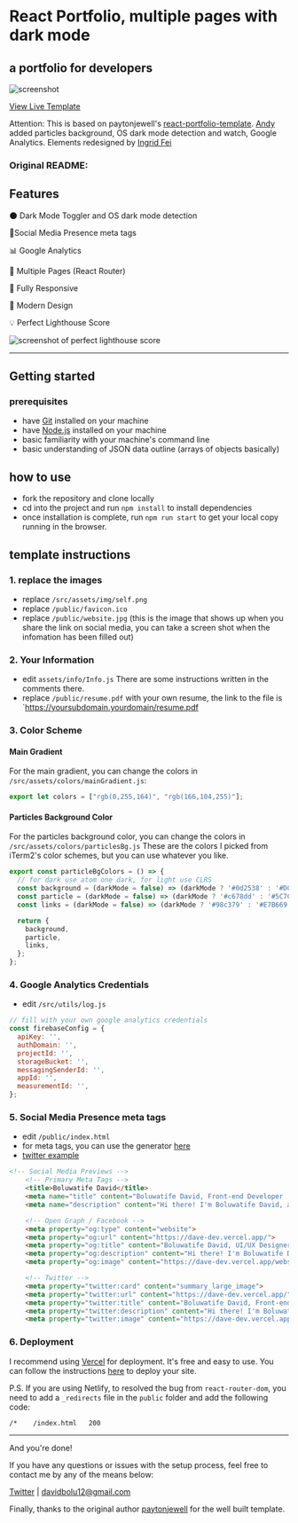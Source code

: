 # React Portfolio, multiple pages with dark mode

## a portfolio for developers

![screenshot](https://dave-dev.vercel.app/website.png)

[View Live Template](https://dave-dev.vercel.app/)

Attention: This is based on paytonjewell's [react-portfolio-template](https://github.com/paytonjewell/ReactPortfolioTemplate).
[Andy](https://andy8647.com/) added particles background, OS dark mode detection and watch, Google Analytics.
Elements redesigned by [Ingrid Fei](https://ingrid0126.com)


### Original README:

## Features

🌑 Dark Mode Toggler and OS dark mode detection

📱Social Media Presence meta tags

📊 Google Analytics

📖 Multiple Pages (React Router)

📱 Fully Responsive

🎨 Modern Design

💡 Perfect Lighthouse Score

![screenshot of perfect lighthouse score](https://user-images.githubusercontent.com/18350557/179609620-847374a6-23e6-4432-b7a8-181d7d9bf026.png)

---

## Getting started

### prerequisites

- have [Git](https://git-scm.com/) installed on your machine
- have [Node.js](https://nodejs.org/en/download/) installed on your machine
- basic familiarity with your machine's command line
- basic understanding of JSON data outline (arrays of objects basically)

## how to use

- fork the repository and clone locally
- cd into the project and run `npm install` to install dependencies
- once installation is complete, run `npm run start` to get your local copy running in the browser.

## template instructions

### 1. replace the images

- replace `/src/assets/img/self.png`
- replace `/public/favicon.ico`
- replace `/public/website.jpg` (this is the image that shows up when you share the link on social media, you can take a screen shot when the infomation has been filled out)

### 2. Your Information

- edit `assets/info/Info.js` There are some instructions written in the comments there.
- replace `/public/resume.pdf` with your own resume, the link to the file is `https://yoursubdomain.yourdomain/resume.pdf

### 3. Color Scheme

#### Main Gradient

For the main gradient, you can change the colors in `/src/assets/colors/mainGradient.js`:

```js
export let colors = ["rgb(0,255,164)", "rgb(166,104,255)"];
```

#### Particles Background Color

For the particles background color, you can change the colors in `/src/assets/colors/particlesBg.js`
These are the colors I picked from iTerm2's color schemes, but you can use whatever you like.

```js
export const particleBgColors = () => {
  // for dark use atom one dark, for light use CLRS
  const background = (darkMode = false) => (darkMode ? '#0d2538' : '#DCD6C8');
  const particle = (darkMode = false) => (darkMode ? '#c678dd' : '#5C7C8A');
  const links = (darkMode = false) => (darkMode ? '#98c379' : '#E7B669');

  return {
    background,
    particle,
    links,
  };
};
```
### 4. Google Analytics Credentials

- edit `/src/utils/log.js`

```js
// fill with your own google analytics credentials
const firebaseConfig = {
  apiKey: '',
  authDomain: '',
  projectId: '',
  storageBucket: '',
  messagingSenderId: '',
  appId: '',
  measurementId: '',
};
```

### 5. Social Media Presence meta tags
- edit `/public/index.html`
- for meta tags, you can use the generator [here](https://metatags.io/)
- [twitter example](https://twitter.com/Andy8647L/status/1633956293986664448)

```html
<!-- Social Media Previews -->
    <!-- Primary Meta Tags -->
    <title>Boluwatife David</title>
    <meta name="title" content="Boluwatife David, Front-end Developer | UI/UX">
    <meta name="description" content="Hi there! I'm Boluwatife David, a dedicated frontend developer. I'm fueled by my passion for technology, infusing creativity and functionality into each project. I'm seeking a frontend developer role to contribute my expertise to impactful projects. Let's collaborate and create delightful digital experiences!">

    <!-- Open Graph / Facebook -->
    <meta property="og:type" content="website">
    <meta property="og:url" content="https://dave-dev.vercel.app/">
    <meta property="og:title" content="Boluwatife David, UI/UX Designer">
    <meta property="og:description" content="Hi there! I'm Boluwatife David, a dedicated frontend developer. I'm fueled by my passion for technology, infusing creativity and functionality into each project. I'm seeking a frontend developer role to contribute my expertise to impactful projects. Let's collaborate and create delightful digital experiences!">
    <meta property="og:image" content="https://dave-dev.vercel.app/website.png">

    <!-- Twitter -->
    <meta property="twitter:card" content="summary_large_image">
    <meta property="twitter:url" content="https://dave-dev.vercel.app/">
    <meta property="twitter:title" content="Boluwatife David, Front-end Developer | UI/UX">
    <meta property="twitter:description" content="Hi there! I'm Boluwatife David, a dedicated frontend developer. I'm fueled by my passion for technology, infusing creativity and functionality into each project. I'm seeking a frontend developer role to contribute my expertise to impactful projects. Let's collaborate and create delightful digital experiences!">
    <meta property="twitter:image" content="https://dave-dev.vercel.app/website.png">
```


### 6. Deployment

I recommend using [Vercel](https://www.vercel.app) for deployment. It's free and easy to use. You can follow the instructions [here](https://vercel.com/docs/concepts/deployments/overview#git) to deploy your site.

P.S. If you are using Netlify, to resolved the bug from `react-router-dom`, you need to add a `_redirects` file in the `public` folder and add the following code:

```
/*    /index.html   200
```

---

And you're done!

If you have any questions or issues with the setup process, feel free to contact me by any of the means below:

[Twitter](https://twitter.com/davecodes2) | davidbolu12@gmail.com

Finally, thanks to the original author [paytonjewell](https://github.com/paytonjewell) for the well built template.

